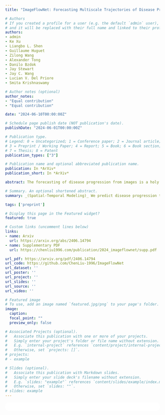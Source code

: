 ```yaml
---
title: "ImageFlowNet: Forecasting Multiscale Trajectories of Disease Progression with Irregularly-Sampled Longitudinal Medical Images"

# Authors
# If you created a profile for a user (e.g. the default `admin` user), write the username (folder name) here
# and it will be replaced with their full name and linked to their profile.
authors:
- admin
- Ke Xu
- Liangbo L. Shen
- Guillaume Huguet
- Zilong Wang
- Alexander Tong
- Danilo Bzdok
- Jay Stewart
- Jay C. Wang
- Lucian V. Del Priore
- Smita Krishnaswamy

# Author notes (optional)
author_notes:
- "Equal contribution"
- "Equal contribution"

date: "2024-06-10T00:00:00Z"

# Schedule page publish date (NOT publication's date).
publishDate: "2024-06-01T00:00:00Z"

# Publication type.
# Legend: 0 = Uncategorized; 1 = Conference paper; 2 = Journal article;
# 3 = Preprint / Working Paper; 4 = Report; 5 = Book; 6 = Book section;
# 7 = Thesis; 8 = Patent
publication_types: ["3"]

# Publication name and optional abbreviated publication name.
publication: In *ArXiv*
publication_short: In *ArXiv*

abstract: The forecasting of disease progression from images is a holy grail for clinical decision making. However, this task is complicated by the inherent high dimensionality, temporal sparsity and sampling irregularity in longitudinal image acquisitions. Existing methods often rely on extracting hand-crafted features and performing time-series analysis in this vector space, leading to a loss of rich spatial information within the images. To overcome these challenges, we introduce ImageFlowNet, a novel framework that learns latent-space flow fields that evolve multiscale representations in joint embedding spaces using neural ODEs and SDEs to model disease progression in the image domain. Notably, ImageFlowNet learns multiscale joint representation spaces by combining cohorts of patients together so that information can be transferred between the patient samples. The dynamics then provide plausible trajectories of progression, with the SDE providing alternative trajectories from the same starting point. We provide theoretical insights that support our formulation of ODEs, and motivate our regularizations involving high-level visual features, latent space organization, and trajectory smoothness. We then demonstrate ImageFlowNet's effectiveness through empirical evaluations on three longitudinal medical image datasets depicting progression in retinal geographic atrophy, multiple sclerosis, and glioblastoma.

# Summary. An optional shortened abstract.
summary: _(Spatial-Temporal Modeling)_ We predict disease progression trajactories in the image space with position-parameterized neural differential equations in multiscale joint patient representations.

tags: ['preprint']

# Display this page in the Featured widget?
featured: true

# Custom links (uncomment lines below)
links:
- name: Arxiv
  url: https://arxiv.org/abs/2406.14794
- name: Supplementary PDF
  url: https://chenliu1996.com/publication/2024_imageflownet/supp.pdf

url_pdf: https://arxiv.org/pdf/2406.14794
url_code: https://github.com/ChenLiu-1996/ImageFlowNet
url_dataset: ''
url_poster: ''
url_project: ''
url_slides: ''
url_source: ''
url_video: ''

# Featured image
# To use, add an image named `featured.jpg/png` to your page's folder.
image:
  caption:
  focal_point: ""
  preview_only: false

# Associated Projects (optional).
#   Associate this publication with one or more of your projects.
#   Simply enter your project's folder or file name without extension.
#   E.g. `internal-project` references `content/project/internal-project/index.md`.
#   Otherwise, set `projects: []`.
# projects:
# - example

# Slides (optional).
#   Associate this publication with Markdown slides.
#   Simply enter your slide deck's filename without extension.
#   E.g. `slides: "example"` references `content/slides/example/index.md`.
#   Otherwise, set `slides: ""`.
# slides: example
---
```


<!-- {{% callout note %}}
Click the *Cite* button above to demo the feature to enable visitors to import publication metadata into their reference management software.
{{% /callout %}}

{{% callout note %}}
Create your slides in Markdown - click the *Slides* button to check out the example.
{{% /callout %}} -->

<!-- Supplementary notes can be added here, including [code, math, and images](https://wowchemy.com/docs/writing-markdown-latex/). -->

<html>
  <style>
    section {
        background: white;
        color: black;
        border-radius: 1em;
        padding: 1em;
        left: 50% }
    #inner {
        display: inline-block;
        display: flex;
        align-items: center;
        justify-content: center }
  </style>
  <section>
    <div id="inner">
      <script type='text/javascript' src='https://d1bxh8uas1mnw7.cloudfront.net/assets/embed.js'></script>
        <span style="float:left";
          class="__dimensions_badge_embed__"
          data-doi="10.48550/arXiv.2406.14794"
          data-hide-zero-citations="false"
          data-legend="always">
        </span>
      <script async src="https://badge.dimensions.ai/badge.js" charset="utf-8"></script>
        <div  style="float:right";
          data-link-target="_blank"
          data-badge-details="right"
          data-badge-type="medium-donut"
          data-doi="10.48550/arXiv.2406.14794"
          data-condensed="true"
          data-hide-no-mentions="false"
          class="altmetric-embed">
        </div>
    </div>
    <div id="inner">
      <script type="text/javascript" src="//cdn.plu.mx/widget-summary.js"></script>
        <a href="https://plu.mx/plum/a/?doi=10.48550/arXiv.2406.14794"
          data-orientation="horizontal"
          class="plumx-summary"
          data-site="plum"
          data-hide-when-empty="false">
        </a>
    </div>
  </section>